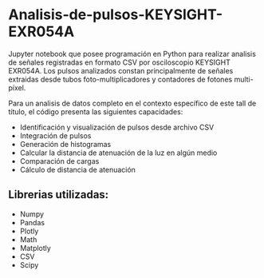 # Analisis-de-pulsos-KEYSIGHT-EXR054A
Jupyter notebook que posee programación en Python para realizar analisis de señales registradas en formato CSV por osciloscopio KEYSIGHT EXR054A. 
Los pulsos analizados constan principalmente de señales extraidas desde tubos foto-multiplicadores y contadores de fotones multi-píxel.

Para un analisis de datos completo en el contexto específico de este tall de título, el código presenta las siguientes capacidades:

* Identificación y visualización de pulsos desde archivo CSV
* Integración de pulsos
* Generación de histogramas
* Calcular la distancia de atenuación de la luz en algún medio
* Comparación de cargas
* Cálculo de distancia de atenuación

## Librerias utilizadas:

* Numpy
* Pandas
* Plotly
* Math
* Matplotly
* CSV
* Scipy  
